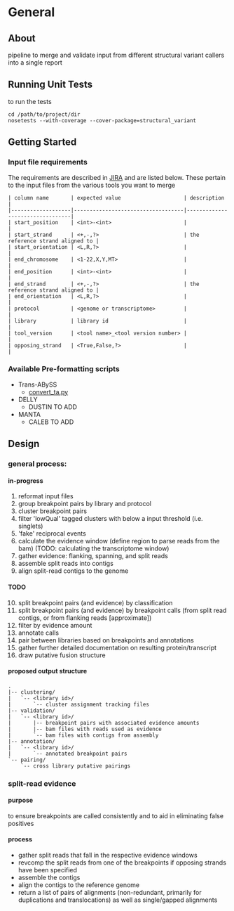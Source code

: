 # General

## About

pipeline to merge and validate input from different structural variant callers into a single report

## Running Unit Tests

to run the tests

    cd /path/to/project/dir
    nosetests --with-coverage --cover-package=structural_variant

## Getting Started

### Input file requirements

The requirements are described in [JIRA](https://www.bcgsc.ca/jira/browse/APA-618) and are listed below.
These pertain to the input files from the various tools you want to merge


    | column name       | expected value                    | description                     |
    |-------------------|-----------------------------------|---------------------------------|
    | start_position    | <int>-<int>                       |                                 |
    | start_strand      | <+,-,?>                           | the reference strand aligned to |
    | start_orientation | <L,R,?>                           |                                 |
    | end_chromosome    | <1-22,X,Y,MT>                     |                                 |
    | end_position      | <int>-<int>                       |                                 |
    | end_strand        | <+,-,?>                           | the reference strand aligned to |
    | end_orientation   | <L,R,?>                           |                                 |
    | protocol          | <genome or transcriptome>         |                                 |
    | library           | library id                        |                                 |
    | tool_version      | <tool name>_<tool version number> |                                 |
    | opposing_strand   | <True,False,?>                    |                                 |

### Available Pre-formatting scripts

- Trans-ABySS
    - [convert_ta.py](https://svn.bcgsc.ca/svn/SVIA/sv_compile/tags/<version>/tools/convert_ta.py)
- DELLY
    - DUSTIN TO ADD
- MANTA
    - CALEB TO ADD

## Design

### general process:

#### in-progress
1. reformat input files
2. group breakpoint pairs by library and protocol
3. cluster breakpoint pairs
4. filter 'lowQual' tagged clusters with below a input threshold (i.e. singlets)
5. 'fake' reciprocal events
6. calculate the evidence window (define region to parse reads from the bam) (TODO: calculating the transcriptome window)
7. gather evidence: flanking, spanning, and split reads
8. assemble split reads into contigs
9. align split-read contigs to the genome 

#### TODO
10. split breakpoint pairs (and evidence) by classification
11. split breakpoint pairs (and evidence) by breakpoint calls (from split read contigs, or from flanking reads [approximate])
12. filter by evidence amount
13. annotate calls
14. pair between libraries based on breakpoints and annotations
15. gather further detailed documentation on resulting protein/transcript
16. draw putative fusion structure

#### proposed output structure

```
.
|-- clustering/
|   `-- <library id>/
|       `-- cluster assignment tracking files
|-- validation/
|   `-- <library id>/
|       |-- breakpoint pairs with associated evidence amounts
|       |-- bam files with reads used as evidence
|       `-- bam files with contigs from assembly
|-- annotation/
|   `-- <library id>/
|       `-- annotated breakpoint pairs
`-- pairing/
    `-- cross library putative pairings
```

### split-read evidence

#### purpose

to ensure breakpoints are called consistently and to aid in eliminating false positives

#### process

- gather split reads that fall in the respective evidence windows
- revcomp the split reads from one of the breakpoints if opposing strands have been specified
- assemble the contigs
- align the contigs to the reference genome
- return a list of pairs of alignments (non-redundant, primarily for duplications and translocations) as well as single/gapped alignments
